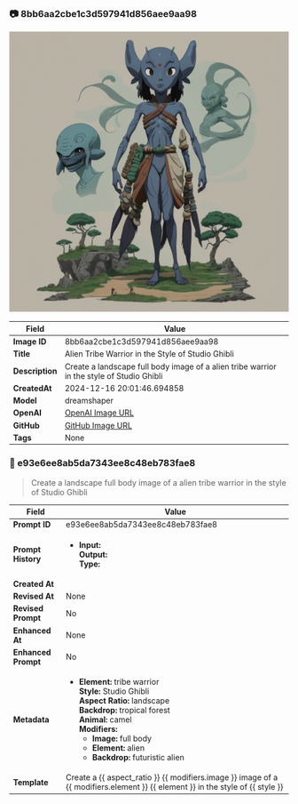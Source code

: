 

### 📷 8bb6aa2cbe1c3d597941d856aee9aa98 


![data.id](./8bb6aa2cbe1c3d597941d856aee9aa98.jpg)


| Field          | Value                                                                                                                     |
|----------------|---------------------------------------------------------------------------------------------------------------------------|
| **Image ID**             | 8bb6aa2cbe1c3d597941d856aee9aa98                                                                                                             |
| **Title**           | Alien Tribe Warrior in the Style of Studio Ghibli                                                                                                       |
| **Description**           | Create a landscape full body image of a alien tribe warrior in the style of Studio Ghibli                                                                                                       |
| **CreatedAt**        | 2024-12-16 20:01:46.694858                                                                                                        |
| **Model**        | dreamshaper                                                                                                        |
| **OpenAI**         | [OpenAI Image URL](http://192.168.1.85:8081/generated-images/b641577391660.png)                                                                                |
| **GitHub**         | [GitHub Image URL](https://raw.githubusercontent.com/Caneta-Silva/weeb/refs/heads/main/images/8bb6aa2cbe1c3d597941d856aee9aa98/8bb6aa2cbe1c3d597941d856aee9aa98.jpg)                                                                                |
| **Tags**       | None                                                                                                                   |

### 📜 e93e6ee8ab5da7343ee8c48eb783fae8

> Create a landscape full body image of a alien tribe warrior in the style of Studio Ghibli

| Field          | Value                                                                                                                                                                      |
|----------------|----------------------------------------------------------------------------------------------------------------------------------------------------------------------------|
| **Prompt ID**  | e93e6ee8ab5da7343ee8c48eb783fae8                                                                                                                                                            |
| **Prompt History** | <ul><li>**Input:**  <br> **Output:**  <br> **Type:** </li></ul> |
| **Created At** |                                                                                                                                                    |
| **Revised At** | None                                                                                                                                                   |
| **Revised Prompt** | No                                                                                                                                                                      |
| **Enhanced At** | None                                                                                                                                                  |
| **Enhanced Prompt** | No                                                                                                                                                                    |
| **Metadata**   | <ul><li>**Element:** tribe warrior <br> **Style:** Studio Ghibli <br> **Aspect Ratio:** landscape <br> **Backdrop:** tropical forest <br> **Animal:** camel <br> **Modifiers:**<ul><li>**Image:** full body</li><li>**Element:** alien</li><li>**Backdrop:** futuristic alien</li></ul></li></ul> |
| **Template**   | Create a {{ aspect_ratio }} {{ modifiers.image }} image of a {{ modifiers.element }} {{ element }} in the style of {{ style }}                                                                                                                                           |



